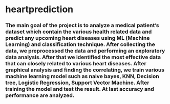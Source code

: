 # heartprediction

### The main goal of the project is to analyze a medical patient’s dataset which contain the various health related data and predict any upcoming heart diseases using ML (Machine Learning) and classification technique. After collecting the data, we preprocessed the data and performing an exploratory data analysis. After that we identified the most effective data that can closely related to various heart diseases. After graphical analysis and finding the correlating, we train various machine learning model such as naive bayes, KNN, Decision tree, Logistic Regression, Support Vector Machine. After training the model and test the result. At last accuracy and performance are analyzed.
